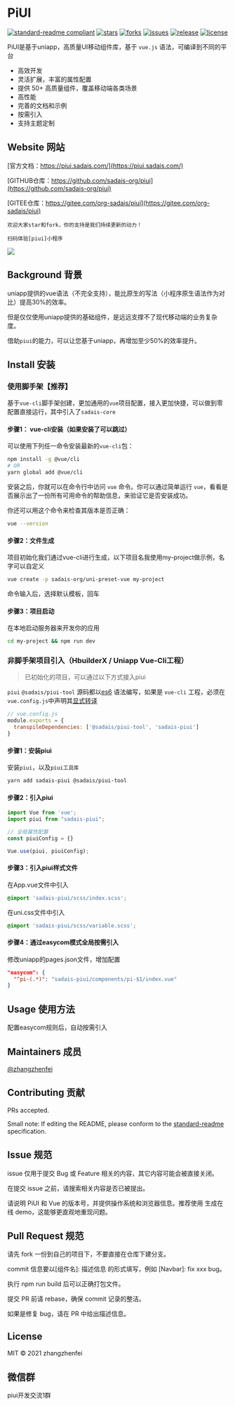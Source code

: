 # PiUI

[![standard-readme compliant](https://img.shields.io/badge/standard--readme-OK-green.svg?style=flat-square)](https://github.com/RichardLitt/standard-readme)
[![stars](https://img.shields.io/github/stars/sadais-org/piui?style=flat-square&logo=GitHub)](https://github.com/sadais-org/piui)
[![forks](https://img.shields.io/github/forks/sadais-org/piui?style=flat-square&logo=GitHub)](https://github.com/sadais-org/piui)
[![issues](https://img.shields.io/github/issues/sadais-org/piui?style=flat-square&logo=GitHub)](https://github.com/sadais-org/piui/issues)
[![release](https://img.shields.io/github/v/release/sadais-org/piui?style=flat-square)](https://gitee.com/xuqu/uView/releases)
[![license](https://img.shields.io/github/license/sadais-org/piui?style=flat-square)](https://en.wikipedia.org/wiki/MIT_License)


PiUI是基于uniapp，高质量UI移动组件库，基于 `vue.js` 语法，可编译到不同的平台

* 高效开发
* 灵活扩展，丰富的属性配置
* 提供 50+ 高质量组件，覆盖移动端各类场景
* 高性能
* 完善的文档和示例
* 按需引入
* 支持主题定制

## Website 网站

[官方文档：https://piui.sadais.com/](https://piui.sadais.com/)

[GITHUB仓库：https://github.com/sadais-org/piui](https://github.com/sadais-org/piui)

[GITEE仓库：https://gitee.com/org-sadais/piui](https://gitee.com/org-sadais/piui)

`欢迎大家star和fork，你的支持是我们持续更新的动力！`

`扫码体验[piui]小程序`

![](https://sadais-oss.oss-cn-hangzhou.aliyuncs.com/piui/qrcode.jpeg)

## Background 背景

uniapp提供的vue语法（不完全支持），能比原生的写法（小程序原生语法作为对比）提高30%的效率。

但是仅仅使用uniapp提供的基础组件，是远远支撑不了现代移动端的业务复杂度。

借助`piui`的能力，可以让您基于uniapp，再增加至少50%的效率提升。

## Install 安装

### 使用脚手架【推荐】
基于`vue-cli`脚手架创建，更加通用的`vue`项目配置，接入更加快捷，可以做到零配置直接运行，其中引入了`sadais-core`

#### 步骤1： vue-cli安装（如果安装了可以跳过）
可以使用下列任一命令安装最新的`vue-cli`包：


```bash
npm install -g @vue/cli
# OR
yarn global add @vue/cli
```
安装之后，你就可以在命令行中访问 `vue` 命令。你可以通过简单运行 `vue`，看看是否展示出了一份所有可用命令的帮助信息，来验证它是否安装成功。


你还可以用这个命令来检查其版本是否正确：
```bash
vue --version
```

#### 步骤2：文件生成
项目初始化我们通过vue-cli进行生成，以下项目名我使用my-project做示例，名字可以自定义
```bash
vue create -p sadais-org/uni-preset-vue my-project
```
命令输入后，选择默认模板，回车

#### 步骤3：项目启动
在本地启动服务器来开发你的应用
```bash
cd my-project && npm run dev
```

### 非脚手架项目引入（HbuilderX / Uniapp Vue-Cli工程）

> 已初始化的项目，可以通过以下方式接入piui

`piui` `@sadais/piui-tool` 源码都以[es6](https://es6.ruanyifeng.com/) 语法编写，如果是 `vue-cli` 工程，必须在`vue.config.js`中声明其[显式转译](https://cli.vuejs.org/zh/config/#transpiledependencies)

```js
// vue.config.js
module.exports = {
  transpileDependencies: ['@sadais/piui-tool', 'sadais-piui']
}
```

#### 步骤1：安装piui
安装`piui`，以及`piui工具库`
```bash
yarn add sadais-piui @sadais/piui-tool
```

#### 步骤2：引入piui
```js
import Vue from 'vue';
import piui from "sadais-piui";

// 全局属性配置
const piuiConfig = {}

Vue.use(piui, piuiConfig);
```
#### 步骤3：引入piui样式文件
在App.vue文件中引入
```css
@import 'sadais-piui/scss/index.scss';
```
在uni.css文件中引入
```css
@import 'sadais-piui/scss/variable.scss';
```

#### 步骤4：通过easycom模式全局按需引入
修改uniapp的pages.json文件，增加配置

```json
"easycom": {
  "^pi-(.*)": "sadais-piui/components/pi-$1/index.vue"
}
```

## Usage 使用方法

配置easycom规则后，自动按需引入

## Maintainers 成员

[@zhangzhenfei](https://github.com/zhangzhenfei)

## Contributing 贡献

PRs accepted.

Small note: If editing the README, please conform to the [standard-readme](https://github.com/RichardLitt/standard-readme) specification.

## Issue 规范
issue 仅用于提交 Bug 或 Feature 相关的内容，其它内容可能会被直接关闭。

在提交 issue 之前，请搜索相关内容是否已被提出。

请说明 PiUI 和 Vue 的版本号，并提供操作系统和浏览器信息。推荐使用  生成在线 demo，这能够更直观地重现问题。

## Pull Request 规范
请先 fork 一份到自己的项目下，不要直接在仓库下建分支。

commit 信息要以[组件名]: 描述信息 的形式填写，例如 [Navbar]: fix xxx bug。

执行 npm run build 后可以正确打包文件。

提交 PR 前请 rebase，确保 commit 记录的整洁。

如果是修复 bug，请在 PR 中给出描述信息。

## License

MIT © 2021 zhangzhenfei

## 微信群

piui开发交流1群

